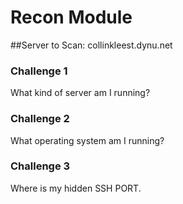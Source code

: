 # Recon Module

##Server to Scan: collinkleest.dynu.net

### Challenge 1
What kind of server am I running? 


### Challenge 2
What operating system am I running?

### Challenge 3
Where is my hidden SSH PORT. 
